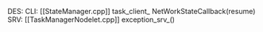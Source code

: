 DES:
CLI:
	[[StateManager.cpp]]
		task_client_
		NetWorkStateCallback(resume)
SRV:
	[[TaskManagerNodelet.cpp]]
		exception_srv_()